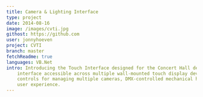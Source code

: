 ```yaml
---
title: Camera & Lighting Interface
type: project
date: 2014-08-16
image: /images/cvti.jpg
githost: https://github.com
user: jonnyhoeven
project: CVTI
branch: master
fetchReadme: true
languages: VB.Net
intro: Introducing the Touch Interface designed for the Concert Hall de Doelen, offering a user-friendly and intuitive
    interface accessible across multiple wall-mounted touch display devices. This innovative system features integrated
    controls for managing multiple cameras, DMX-controlled mechanical hatches and lighting programs, enhancing the overall
    user experience.
---
```

<script setup>
import ArticleItem from '/components/ArticleItem.vue';
</script>
<ArticleItem :frontmatter="$frontmatter"/>
